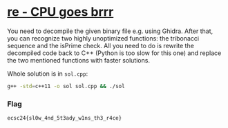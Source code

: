 # [re - CPU goes brrr](https://hack.cert.pl/challenge/brrr)

You need to decompile the given binary file e.g. using Ghidra. After that, you can recognize two highly unoptimized functions: the tribonacci sequence and the isPrime check. All you need to do is rewrite the decompiled code back to C++ (Python is too slow for this one) and replace the two mentioned functions with faster solutions.

Whole solution is in `sol.cpp`:
```bash
g++ -std=c++11 -o sol sol.cpp && ./sol 
```

### Flag
```
ecsc24{sl0w_4nd_5t3ady_w1ns_th3_r4ce}
```
